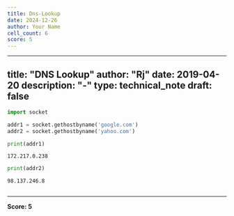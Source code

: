 ```yaml
---
title: Dns-Lookup
date: 2024-12-26
author: Your Name
cell_count: 6
score: 5
---
```


---
title: "DNS Lookup"
author: "Rj"
date: 2019-04-20
description: "-"
type: technical_note
draft: false
---

```python
import socket
```


```python
addr1 = socket.gethostbyname('google.com')
addr2 = socket.gethostbyname('yahoo.com')
```


```python
print(addr1)
```

    172.217.0.238



```python
print(addr2)
```

    98.137.246.8



```python

```


---
**Score: 5**